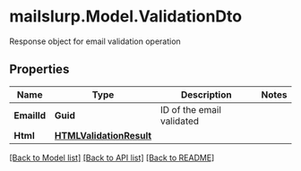 # mailslurp.Model.ValidationDto
Response object for email validation operation
## Properties

Name | Type | Description | Notes
------------ | ------------- | ------------- | -------------
**EmailId** | **Guid** | ID of the email validated | 
**Html** | [**HTMLValidationResult**](HTMLValidationResult) |  | 

[[Back to Model list]](../README#documentation-for-models) [[Back to API list]](../README#documentation-for-api-endpoints) [[Back to README]](../README)

